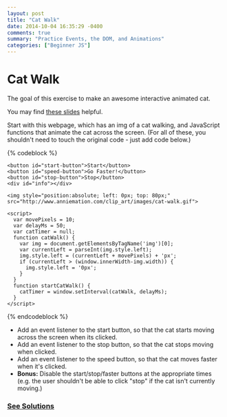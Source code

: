 ```yaml
---
layout: post
title: "Cat Walk"
date: 2014-10-04 16:35:29 -0400
comments: true
summary: "Practice Events, the DOM, and Animations"
categories: ["Beginner JS"] 
---
```


# Cat Walk
The goal of this exercise to make an awesome interactive animated cat.

You may find [these slides](http://www.teaching-materials.org/javascript/slides/animevents.html) helpful.

Start with this webpage, which has an img of a cat walking, and JavaScript functions that animate the cat across the screen. (For all of these, you shouldn't need to touch the original code - just add code below.)

{% codeblock %}
  <!DOCTYPE html>
  <html>
   <head>
    <meta charset="utf-8" />
    <title>Cat Walk</title>
   </head>
   <body>
    
    <button id="start-button">Start</button>
    <button id="speed-button">Go Faster!</button>
    <button id="stop-button">Stop</button>
    <div id="info"></div>
    
    <img style="position:absolute; left: 0px; top: 80px;" src="http://www.anniemation.com/clip_art/images/cat-walk.gif">

    <script>
      var movePixels = 10;
      var delayMs = 50;
      var catTimer = null;
      function catWalk() {
        var img = document.getElementsByTagName('img')[0];
        var currentLeft = parseInt(img.style.left);
        img.style.left = (currentLeft + movePixels) + 'px';
        if (currentLeft > (window.innerWidth-img.width)) {
          img.style.left = '0px';
        }
      }
      function startCatWalk() {
        catTimer = window.setInterval(catWalk, delayMs);
      }
    </script>

   </body>
  </html>
{% endcodeblock %}
      
- Add an event listener to the start button, so that the cat starts moving across the screen when its clicked.
- Add an event listener to the stop button, so that the cat stops moving when clicked.
- Add an event listener to the speed button, so that the cat moves faster when it's clicked.
- **Bonus:** Disable the start/stop/faster buttons at the appropriate times (e.g. the user shouldn't be able to click "stop" if the cat isn't currently moving.)

### [See Solutions](/files/beg_js/catwalk_solution.js)
